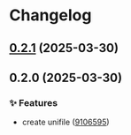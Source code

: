 # Changelog

## [0.2.1](https://github.com/shovel-kun/react-native-unifile/compare/v0.2.0...v0.2.1) (2025-03-30)

## 0.2.0 (2025-03-30)

### ✨ Features

* create unifile ([9106595](https://github.com/shovel-kun/react-native-unifile/commit/910659557950238ad627ef09db6bead0ebd9a80f))
